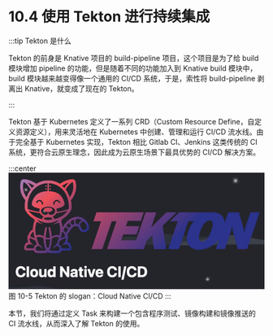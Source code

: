 # 10.4 使用 Tekton 进行持续集成

:::tip Tekton 是什么

Tekton 的前身是 Knative 项目的 build-pipeline 项目，这个项目是为了给 build 模块增加 pipeline 的功能，但是随着不同的功能加入到 Knative build 模块中，build 模块越来越变得像一个通用的 CI/CD 系统，于是，索性将 build-pipeline 剥离出 Knative，就变成了现在的 Tekton。

:::

Tekton 基于 Kubernetes 定义了一系列 CRD（Custom Resource Define，自定义资源定义），用来灵活地在 Kubernetes 中创建、管理和运行 CI/CD 流水线。由于完全基于 Kubernetes 实现，Tekton 相比 Gitlab CI、Jenkins 这类传统的 CI 系统，更符合云原生理念，因此成为云原生场景下最具优势的 CI/CD 解决方案。

:::center
  ![](../assets/Tekton.png)<br/>
  图 10-5 Tekton 的 slogan：Cloud Native CI/CD
:::

本节，我们将通过定义 Task 来构建一个包含程序测试、镜像构建和镜像推送的 CI 流水线，从而深入了解 Tekton 的使用。 